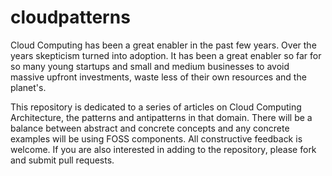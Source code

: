 cloudpatterns
=============

Cloud Computing has been a great enabler in the past few years. Over the years skepticism turned into adoption. It has been a great enabler so far for so many young startups and small and medium businesses to avoid massive upfront investments, waste less of their own resources and the planet's.

This repository is dedicated to a series of articles on Cloud Computing Architecture, the patterns and antipatterns in that domain. There will be a balance between abstract and concrete concepts and any concrete examples will be using FOSS components.
All constructive feedback is welcome. If you are also interested in adding to the repository, please fork and submit pull requests.
